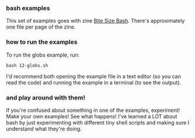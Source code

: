 ### bash examples

This set of examples goes with zine [Bite Size Bash](https://wizardzines.com/zines/bite-size-bash). There's approximately one file per page of the zine.

### how to run the examples

To run the globs example, run:

```
bash 12-globs.sh
```

I'd recommend both opening the example file in a text editor (so you can read
the code) and running the example in a terminal (to see the output).

### and play around with them!

If you're confused about something in one of the examples, experiment! Make
your own examples! See what happens! I've learned a LOT about bash by just
experimenting with different tiny shell scripts and making sure I understand
what they're doing.
